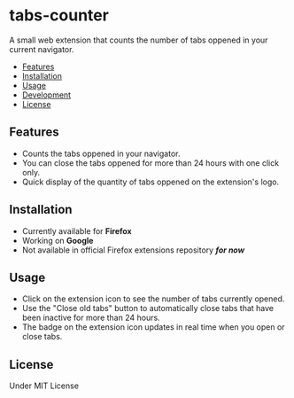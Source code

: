 # tabs-counter

A small web extension that counts the number of tabs oppened in your current navigator.

- [Features](#features)  
- [Installation](#installation)  
- [Usage](#usage)  
- [Development](#development)  
- [License](#license)


## Features
- Counts the tabs oppened in your navigator.
- You can close the tabs oppened for more than 24 hours with one click only.
- Quick display of the quantity of tabs oppened on the extension's logo.
 
## Installation
- Currently available for **Firefox**
- Working on **Google**
- Not available in official Firefox extensions repository __*for now*__

## Usage
- Click on the extension icon to see the number of tabs currently opened.
- Use the "Close old tabs" button to automatically close tabs that have been inactive for more than 24 hours.
- The badge on the extension icon updates in real time when you open or close tabs.

## License
Under MIT License
